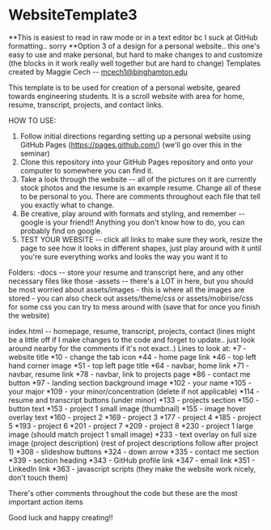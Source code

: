 # WebsiteTemplate3
**This is easiest to read in raw mode or in a text editor bc I suck at GitHub formatting.. sorry
**Option 3 of a design for a personal website.. this one's easy to use and make personal, but hard to make changes to and customize (the blocks in it work really well together but are hard to change)
Templates created by Maggie Cech -- mcech1@binghamton.edu

This template is to be used for creation of a personal website, geared towards engineering students. It is a scroll website with area for home, resume, transcript, projects, and contact links.

HOW TO USE:

1. Follow initial directions regarding setting up a personal website using GitHub Pages (https://pages.github.com/) (we'll go over this in the seminar)
2. Clone this repository into your GitHub Pages repository and onto your computer to somewhere you can find it. 
3. Take a look through the website -- all of the pictures on it are currently stock photos and the resume is an example resume. Change all of these to be personal to you. There are comments throughout each file that tell you exactly what to change. 
4. Be creative, play around with formats and styling, and remember -- google is your friend!! Anything you don't know how to do, you can probably find on google. 
5. TEST YOUR WEBSITE -- click all links to make sure they work, resize the page to see how it looks in different shapes, just play around with it until you're sure everything works and looks the way you want it to

Folders:
  -docs -- store your resume and transcript here, and any other necessary files like those 
  -assets -- there's a LOT in here, but you should be most worried about assets/images - this is where all the images are stored
        - you can also check out assets/theme/css or assets/mobirise/css for some css you can try to mess around with (save that for once you finish the website)
        
index.html -- homepage, resume, transcript, projects, contact (lines might be a little off if I make changes to the code and forget to update.. just look around nearby for the comments if it's not exact..)
    Lines to look at:   *7 - website title
                        *10 - change the tab icon
                        *44 - home page link
                        *46 - top left hand corner image
                        *51 - top left page title
                        *64 - navbar, home link
                        *71 - navbar, resume link
                        *78 - navbar, link to projects page
                        *86 - contact me button
                        *97 - landing section background image
                        *102 - your name 
                        *105 - your major
                        *109 - your minor/concentration (delete if not applicable)
                        *114 - resume and transcript buttons (under minor)
                        *133 - projects section
                        *150 - button text
                        *153 - project 1 small image (thumbnail)
                        *155 - image hover overlay text
                        *160 - project 2
                        *169 - project 3
                        *177 - project 4
                        *185 - project 5
                        *193 - project 6
                        *201 - project 7
                        *209 - project 8
                        *230 - project 1 large image (should match project 1 small image)
                        *233 - text overlay on full size image (project description)
                        (rest of project descriptions follow after project 1)
                        *308 - slideshow buttons
                        *324 - down arrow
                        *335 - contact me section
                        *339 - section heading
                        *343 - GitHub profile link
                        *347 - email link
                        *351 - LinkedIn link
                        *363 - javascript scripts (they make the website work nicely, don't touch them)

                        
There's other comments throughout the code but these are the most important action items
                        
 Good luck and happy creating!! 

